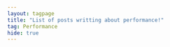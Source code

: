 ```yaml
---
layout: tagpage
title: "List of posts writting about performance!"
tag: Performance
hide: true
---
```

